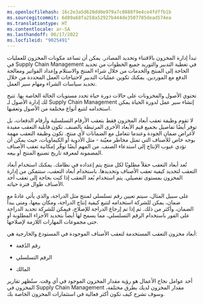 ```yaml
---
ms.openlocfilehash: 16c2e3a5d620dd0e979a7c0888f9e4ce4fdffb1b
ms.sourcegitcommit: 6d89a68fa258a52927b444de3507785dead574ea
ms.translationtype: HT
ms.contentlocale: ar-SA
ms.lasthandoff: 06/17/2022
ms.locfileid: "9025491"
---
```

تبدأ إدارة المخزون بالاقتناء وتحديد المصادر. يمكن أن تساعد مكونات المخزون للعمليات في Supply Chain Management في تغطية التدبير والتوريد جميع الخطوات من تحديد الحاجة إلى المنتج والخدمات من خلال شراء المنتج والاستلام وإعداد الفواتير ومعالجة الدفع مع الموردين. يمكنك تكوين عمليات التدبير لاحتياجات العمل المحددة من خلال تحديد سياسات الشراء ومهام سير العمل.

تحتوي الأصول والمخزونات على حالات دورة حياة تحدد مستويات الحالة الخاصة بها. تتيح لك إدارة الأصول لـ Supply Chain Management إنشاء سير عمل لدورة الحياة يمكن استخدامه لتتبع أنواع مختلفة من الأصول وتعقبها. 

لا تقوم وظيفة تعقب أبعاد المخزون فقط بتعقب الأرقام التسلسلية وأرقام الدفعات، بل توفر أيضًا تفاصيل بجميع قيم الأبعاد الأخرى المرتبطة بالصنف. تكون قابلية التعقب مفيدة لأغراض ضمان الجودة وعندما تتعامل مع الضمانات لأي منتج. تكون وظيفة التعقب مهمة بوجه خاص للأصناف التي تمثل مخاطر معيّنة - مثل الأدوية أو الكيماويات، حيث يمكن أن تؤدي عيوب الإنتاج إلى استدعاء الصنف. من المهم أيضًا توفّر إمكانية تعقب الأصناف المضمونة لمعرفة تاريخ تصنيع المنتج أو بيعه.

تُعد أبعاد التعقب حقلاً مطلوبًا لكل منتج يتم إعداده في نظامك. يمكنك استخدام أبعاد التعقب لتحديد كيفية تعقب الأصناف وتحديدها. باستخدام أبعاد التعقب، ستتمكن من إدارة المخزون بمستوى تفصيلي. يتم استخدام بُعد التعقب إذا كنت بحاجة إلى تعقب أحد الأصناف طوال فترة حياته. 

على سبيل المثال، سيتم تعيين رقم تسلسلي لمنتج مثل الدراجة، والذي يأتي عادةً مع ضمان، يمكن للشركة استخدامه لتتبع كيفية إنتاج الدراجة، ومكان بيعها، ومتى يبدأ الضمان، وأكثر من ذلك. ثم إذا تم إرجاع الدراجة للإصلاح، فيمكن للشركة تحديد الدراجة على الفور باستخدام الرقم التسلسلي، مما يسمح لها أيضاً بتحديد الأجزاء المطلوبة أو حتى مجموعات المهارات اللازمة لإصلاحها.

أبعاد مخزون التعقب المستخدمة لتعقب الأصناف الموجودة في المستودع والخارجية هي:

- رقم الدُفعة

- الرقم التسلسلي

- المالك

أحد عوامل نجاح الأعمال هو رؤية مقدار المخزون الموجود في أي وقت. ستُظهر تقارير المخزون في Supply Chain Management مقدار المخزون لديك بطرق مختلفة، وسوف تشرح كيف تكون أكثر فعالية في استثمارات المخزون الخاصة بك.
